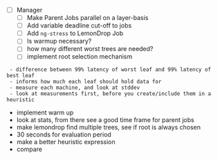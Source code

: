 - [ ] Manager
    - [ ] Make Parent Jobs parallel on a layer-basis
    - [ ] Add variable deadline cut-off to jobs 
    - [ ] Add `ng-stress` to LemonDrop Job 
    - [ ] Is warmup necessary?
    - [ ] how many different worst trees are needed?
    - [ ] implement root selection mechanism

```
 - difference between 99% latency of worst leaf and 99% latency of best leaf
 - informs how much each leaf should hold data for
 - measure each machine, and look at stddev 
 - look at measurements first, before you create/include them in a heuristic
```

- implement warm up
- look at stats, from there see a good time frame for parent jobs 
- make lemondrop find multiple trees, see if root is always chosen 
- 30 seconds for evaluation period
- make a better heuristic expression
- compare
